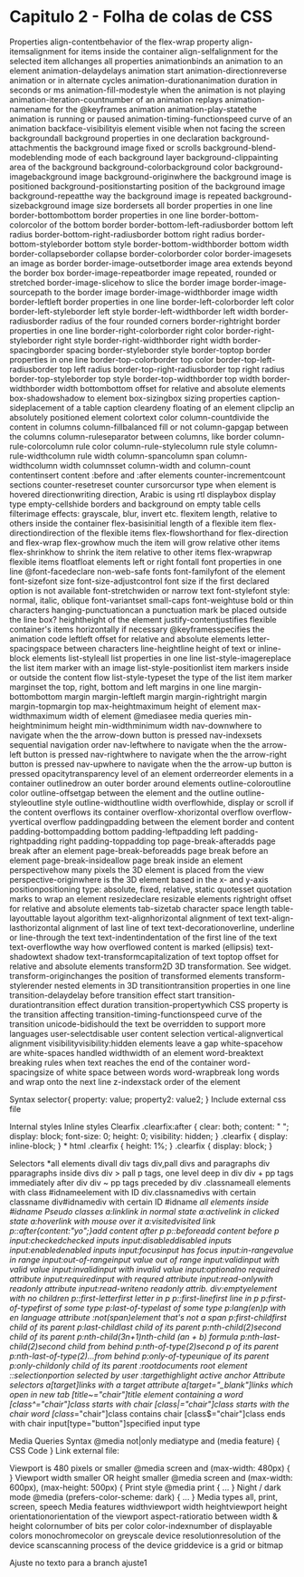 # Capitulo 2 - Folha de colas de CSS

Properties
align-contentbehavior of the flex-wrap property
align-itemsalignment for items inside the container
align-selfalignment for the selected item
allchanges all properties
animationbinds an animation to an element
animation-delaydelays animation start
animation-directionreverse animation or in alternate cycles
animation-durationanimation duration in seconds or ms
animation-fill-modestyle when the animation is not playing
animation-iteration-countnumber of an animation replays
animation-namename for the @keyframes animation
animation-play-statethe animation is running or paused
animation-timing-functionspeed curve of an animation
backface-visibilityis element visible when not facing the screen
backgroundall background properties in one declaration
background-attachmentis the background image fixed or scrolls
background-blend-modeblending mode of each background layer
background-clippainting area of the background
background-colorbackground color
background-imagebackground image
background-originwhere the background image is positioned
background-positionstarting position of the background image
background-repeatthe way the background image is repeated
background-sizebackground image size
bordersets all border properties in one line
border-bottombottom border properties in one line
border-bottom-colorcolor of the bottom border
border-bottom-left-radiusborder bottom left radius
border-bottom-right-radiusborder bottom right radius
border-bottom-styleborder bottom style
border-bottom-widthborder bottom width
border-collapseborder collapse
border-colorborder color
border-imagesets an image as border
border-image-outsetborder image area extends beyond the border box
border-image-repeatborder image repeated, rounded or stretched
border-image-slicehow to slice the border image
border-image-sourcepath to the border image
border-image-widthborder image width
border-leftleft border properties in one line
border-left-colorborder left color
border-left-styleborder left style
border-left-widthborder left width
border-radiusborder radius of the four rounded corners
border-rightright border properties in one line
border-right-colorborder right color
border-right-styleborder right style
border-right-widthborder right width
border-spacingborder spacing
border-styleborder style
border-toptop border properties in one line
border-top-colorborder top color
border-top-left-radiusborder top left radius
border-top-right-radiusborder top right radius
border-top-styleborder top style
border-top-widthborder top width
border-widthborder width
bottombottom offset for relative and absolute elements
box-shadowshadow to element
box-sizingbox sizing properties
caption-sideplacement of a table caption
cleardeny floating of an element
clipclip an absolutely positioned element
colortext color
column-countdivide the content in columns
column-fillbalanced fill or not
column-gapgap between the columns
column-ruleseparator between columns, like border
column-rule-colorcolumn rule color
column-rule-stylecolumn rule style
column-rule-widthcolumn rule width
column-spancolumn span
column-widthcolumn width
columnsset column-width and column-count
contentinsert content :before and :after elements
counter-incrementcount sections
counter-resetreset counter
cursorcursor type when element is hovered
directionwriting direction, Arabic is using rtl
displaybox display type
empty-cellshide borders and background on empty table cells
filterimage effects: grayscale, blur, invert etc.
flexitem length, relative to others inside the container
flex-basisinitial length of a flexible item
flex-directiondirection of the flexible items
flex-flowshorthand for flex-direction and flex-wrap
flex-growhow much the item will grow relative other items
flex-shrinkhow to shrink the item relative to other items
flex-wrapwrap flexible items
floatfloat elements left or right
fontall font properties in one line
@font-facedeclare non-web-safe fonts
font-familyfont of the element
font-sizefont size
font-size-adjustcontrol font size if the first declared option is not available
font-stretchwiden or narrow text
font-stylefont style: normal, italic, oblique
font-variantset small-caps
font-weightuse bold or thin characters
hanging-punctuationcan a punctuation mark be placed outside the line box?
heightheight of the element
justify-contentjustifies flexible container's items horizontally if necessary
@keyframesspecifies the animation code
leftleft offset for relative and absolute elements
letter-spacingspace between characters
line-heightline height of text or inline-block elements
list-styleall list properties in one line
list-style-imagereplace the list item marker with an image
list-style-positionlist item markers inside or outside the content flow
list-style-typeset the type of the list item marker
marginset the top, right, bottom and left margins in one line
margin-bottombottom margin
margin-leftleft margin
margin-rightright margin
margin-topmargin top
max-heightmaximum height of element
max-widthmaximum width of element
@mediasee media queries
min-heightminimum height
min-widthminimum width
nav-downwhere to navigate when the the arrow-down button is pressed
nav-indexsets sequential navigation order
nav-leftwhere to navigate when the the arrow-left button is pressed
nav-rightwhere to navigate when the the arrow-right button is pressed
nav-upwhere to navigate when the the arrow-up button is pressed
opacitytransparency level of an element
orderreorder elements in a container
outlinedrow an outer border around elements
outline-coloroutline color
outline-offsetgap between the element and the outline
outline-styleoutline style
outline-widthoutline width
overflowhide, display or scroll if the content overflows its container
overflow-xhorizontal overflow
overflow-yvertical overflow
paddingpadding between the element border and content
padding-bottompadding bottom
padding-leftpadding left
padding-rightpadding right
padding-toppadding top
page-break-afteradds page break after an element
page-break-beforeadds page break before an element
page-break-insideallow page break inside an element
perspectivehow many pixels the 3D element is placed from the view
perspective-originwhere is the 3D element based in the x- and y-axis
positionpositioning type: absolute, fixed, relative, static
quotesset quotation marks to wrap an element
resizedeclare resizable elements
rightright offset for relative and absolute elements
tab-sizetab character space length
table-layouttable layout algorithm
text-alignhorizontal alignment of text
text-align-lasthorizontal alignment of last line of text
text-decorationoverline, underline or line-through the text
text-indentindentation of the first line of the text
text-overflowthe way how overflowed content is marked (ellipsis)
text-shadowtext shadow
text-transformcapitalization of text
toptop offset for relative and absolute elements
transform2D 3D transformation. See widget.
transform-originchanges the position of transformed elements
transform-stylerender nested elements in 3D
transitiontransition properties in one line
transition-delaydelay before transition effect start
transition-durationtransition effect duration
transition-propertywhich CSS property is the transition affecting
transition-timing-functionspeed curve of the transition
unicode-bidishould the text be overridden to support more languages
user-selectdisable user content selection
vertical-alignvertical alignment
visibilityvisibility:hidden elements leave a gap
white-spacehow are white-spaces handled
widthwidth of an element
word-breaktext breaking rules when text reaches the end of the container
word-spacingsize of white space between words
word-wrapbreak long words and wrap onto the next line
z-indexstack order of the element

Syntax
selector{
property: value;
property2: value2;
}
Include external css file
<link rel="stylesheet" type="text/css" href="/style.css" />
Internal styles
<style type="text/css">
div { color: #444;}
</style>
Inline styles
<tag style="property: value"> </tag>
Clearfix
.clearfix:after {
clear: both;
content: " ";
display: block;
font-size: 0;
height: 0;
visibility: hidden;
}
.clearfix { display: inline-block; }
* html .clearfix { height: 1%; }
.clearfix { display: block; }

Selectors
*all elements
divall div tags
div,pall divs and paragraphs
div pparagraphs inside divs
div > pall p tags, one level deep in div
div + pp tags immediately after div
div ~ pp tags preceded by div
.classnameall elements with class
#idnameelement with ID
div.classnamedivs with certain classname
div#idnamediv with certain ID
#idname *all elements inside #idname
Pseudo classes
a:linklink in normal state
a:activelink in clicked state
a:hoverlink with mouse over it
a:visitedvisited link
p::after{content:"yo";}add content after p
p::beforeadd content before p
input:checkedchecked inputs
input:disableddisabled inputs
input:enabledenabled inputs
input:focusinput has focus
input:in-rangevalue in range
input:out-of-rangeinput value out of range
input:validinput with valid value
input:invalidinput with invalid value
input:optionalno required attribute
input:requiredinput with requred attribute
input:read-onlywith readonly attribute
input:read-writeno readonly attrib.
div:emptyelement with no children
p::first-letterfirst letter in p
p::first-linefirst line in p
p:first-of-typefirst of some type
p:last-of-typelast of some type
p:lang(en)p with en language attribute
:not(span)element that's not a span
p:first-childfirst child of its parent
p:last-childlast child of its parent
p:nth-child(2)second child of its parent
p:nth-child(3n+1)nth-child (an + b) formula
p:nth-last-child(2)second child from behind
p:nth-of-type(2)second p of its parent
p:nth-last-of-type(2)...from behind
p:only-of-typeunique of its parent
p:only-childonly child of its parent
:rootdocuments root element
::selectionportion selected by user
:targethighlight active anchor
Attribute selectors
a[target]links with a target attribute
a[target="_blank"]links which open in new tab
[title~="chair"]title element containing a word
[class^="chair"]class starts with chair
[class|="chair"]class starts with the chair word
[class*="chair"]class contains chair
[class$="chair"]class ends with chair
input[type="button"]specified input type

Media Queries
Syntax
@media not|only mediatype and (media feature) {
CSS Code }
Link external file:
<link rel="stylesheet" media=mediatype and|not|only (media feature href="mystylesheet.css">
Viewport is 480 pixels or smaller
@media screen and (max-width: 480px) { }
Viewport width smaller OR height smaller
@media screen and (max-width: 600px), (max-height: 500px) {
Print style
@media print { ... }
Night / dark mode
@media (prefers-color-scheme: dark) { ... }
Media types
all, print, screen, speech
Media features
widthviewport width
heightviewport height
orientationorientation of the viewport
aspect-ratioratio between width & height
colornumber of bits per color
color-indexnumber of displayable colors
monochromecolor on greyscale device
resolutionresolution of the device
scanscanning process of the device
griddevice is a grid or bitmap

Ajuste no texto para a branch ajuste1